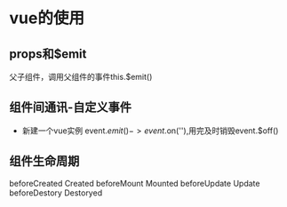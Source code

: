 # vue的使用
## props和$emit
  父子组件，调用父组件的事件this.$emit()
## 组件间通讯-自定义事件
- 新建一个vue实例
  event.$emit() -> event.$on(''),用完及时销毁event.$off()
## 组件生命周期
beforeCreated 
Created
beforeMount
Mounted
beforeUpdate
Update
beforeDestory
Destoryed